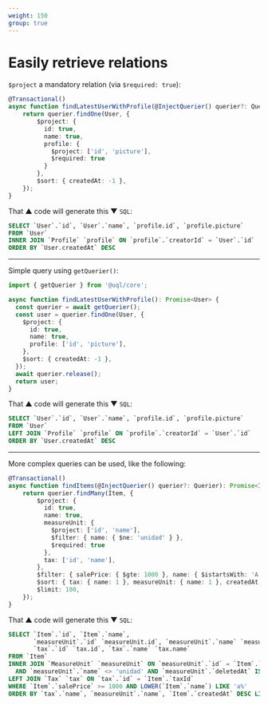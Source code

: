 ```yaml
---
weight: 150
group: true
---
```


# Easily retrieve relations

`$project` a mandatory relation (via `$required: true`):

```ts
@Transactional()
async function findLatestUserWithProfile(@InjectQuerier() querier?: Querier): Promise<User> {
    return querier.findOne(User, {
        $project: {
          id: true,
          name: true,
          profile: {
            $project: ['id', 'picture'],
            $required: true
          }
        },
        $sort: { createdAt: -1 },
    });
}
```

That &#9650; code will generate this &#9660; `SQL`:

```sql
SELECT `User`.`id`, `User`.`name`, `profile.id`, `profile.picture`
FROM `User`
INNER JOIN `Profile` `profile` ON `profile`.`creatorId` = `User`.`id`
ORDER BY `User.createdAt` DESC
```

---

Simple query using `getQuerier()`:

```ts
import { getQuerier } from '@uql/core';

async function findLatestUserWithProfile(): Promise<User> {
  const querier = await getQuerier();
  const user = querier.findOne(User, {
    $project: {
      id: true,
      name: true,
      profile: ['id', 'picture'],
    },
    $sort: { createdAt: -1 },
  });
  await querier.release();
  return user;
}
```

That &#9650; code will generate this &#9660; `SQL`:

```sql
SELECT `User`.`id`, `User`.`name`, `profile.id`, `profile.picture`
FROM `User`
LEFT JOIN `Profile` `profile` ON `profile`.`creatorId` = `User`.`id`
ORDER BY `User.createdAt` DESC
```

---

More complex queries can be used, like the following:

```ts
@Transactional()
async function findItems(@InjectQuerier() querier?: Querier): Promise<Item[]> {
    return querier.findMany(Item, {
        $project: {
          id: true,
          name: true,
          measureUnit: {
            $project: ['id', 'name'],
            $filter: { name: { $ne: 'unidad' } },
            $required: true
          },
          tax: ['id', 'name'],
        },
        $filter: { salePrice: { $gte: 1000 }, name: { $istartsWith: 'A' } },
        $sort: { tax: { name: 1 }, measureUnit: { name: 1 }, createdAt: -1 },
        $limit: 100,
    });
}
```

That &#9650; code will generate this &#9660; `SQL`:

```sql
SELECT `Item`.`id`, `Item`.`name`,
       `measureUnit`.`id` `measureUnit.id`, `measureUnit`.`name` `measureUnit.name`,
       `tax`.`id` `tax.id`, `tax`.`name` `tax.name`
FROM `Item`
INNER JOIN `MeasureUnit` `measureUnit` ON `measureUnit`.`id` = `Item`.`measureUnitId`
  AND `measureUnit`.`name` <> 'unidad' AND `measureUnit`.`deletedAt` IS NULL
LEFT JOIN `Tax` `tax` ON `tax`.`id` = `Item`.`taxId`
WHERE `Item`.`salePrice` >= 1000 AND LOWER(`Item`.`name`) LIKE 'a%'
ORDER BY `tax`.`name`, `measureUnit`.`name`, `Item`.`createdAt` DESC LIMIT 100
```
